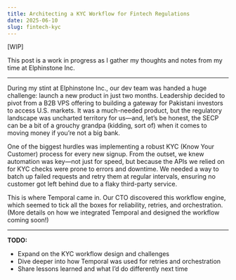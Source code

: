 ```yaml
---
title: Architecting a KYC Workflow for Fintech Regulations
date: 2025-06-10
slug: fintech-kyc
---
```


[WIP]

This post is a work in progress as I gather my thoughts and notes from my time at Elphinstone Inc.

---

During my stint at Elphinstone Inc., our dev team was handed a huge challenge: launch a new product in just two months. Leadership decided to pivot from a B2B VPS offering to building a gateway for Pakistani investors to access U.S. markets. It was a much-needed product, but the regulatory landscape was uncharted territory for us—and, let’s be honest, the SECP can be a bit of a grouchy grandpa (kidding, sort of) when it comes to moving money if you’re not a big bank.

One of the biggest hurdles was implementing a robust KYC (Know Your Customer) process for every new signup. From the outset, we knew automation was key—not just for speed, but because the APIs we relied on for KYC checks were prone to errors and downtime. We needed a way to batch up failed requests and retry them at regular intervals, ensuring no customer got left behind due to a flaky third-party service.

This is where Temporal came in. Our CTO discovered this workflow engine, which seemed to tick all the boxes for reliability, retries, and orchestration. (More details on how we integrated Temporal and designed the workflow coming soon!)

---

**TODO:**

- Expand on the KYC workflow design and challenges
- Dive deeper into how Temporal was used for retries and orchestration
- Share lessons learned and what I’d do differently next time

